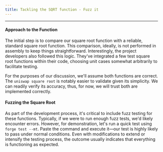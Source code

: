 ```yaml
---
title: Tackling the SQRT function - Fuzz it
---
```


---


#### Approach to the Function

The initial step is to compare our square root function with a reliable, standard square root function. This comparison, ideally, is not performed in assembly to keep things straightforward. Interestingly, the project developers also followed this logic. They've integrated a few test square root functions within their code, choosing unit cases somewhat arbitrarily to facilitate testing.

For the purposes of our discussion, we'll assume both functions are correct. The `uniswap square root` is notably easier to validate given its simplicity. We can readily verify its accuracy, thus, for now, we will trust both are implemented correctly.

#### Fuzzing the Square Root

As part of the development process, it's critical to include fuzz testing for these functions. Typically, if we were to run enough fuzz tests, we'd likely encounter errors. However, for demonstration, let's run a quick test using `forge test --mt`. Paste the command and execute it—our test is highly likely to pass under normal conditions. Even with modifications to extend or intensify the testing process, the outcome usually indicates that everything is functioning as expected.

